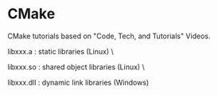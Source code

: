 # CMake

CMake tutorials based on "Code, Tech, and Tutorials" Videos.


libxxx.a : static libraries (Linux) \\

libxxx.so : shared object libraries (Linux) \\

libxxx.dll : dynamic link libraries (Windows)

